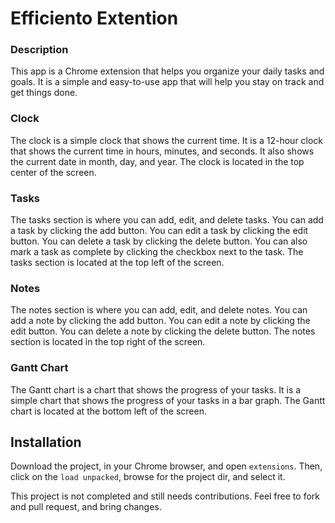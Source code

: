 # Efficiento Extention

### Description
This app is a Chrome extension that helps you organize your daily tasks and goals. It is a simple and easy-to-use app that will help you stay on track and get things done.

### Clock
The clock is a simple clock that shows the current time. It is a 12-hour clock that shows the current time in hours, minutes, and seconds. It also shows the current date in month, day, and year. The clock is located in the top center of the screen.

### Tasks
The tasks section is where you can add, edit, and delete tasks. You can add a task by clicking the add button. You can edit a task by clicking the edit button. You can delete a task by clicking the delete button. You can also mark a task as complete by clicking the checkbox next to the task. The tasks section is located at the top left of the screen.

### Notes
The notes section is where you can add, edit, and delete notes. You can add a note by clicking the add button. You can edit a note by clicking the edit button. You can delete a note by clicking the delete button. The notes section is located in the top right of the screen.

### Gantt Chart
The Gantt chart is a chart that shows the progress of your tasks. It is a simple chart that shows the progress of your tasks in a bar graph. The Gantt chart is located at the bottom left of the screen.

## Installation
Download the project, in your Chrome browser, and open `extensions`. Then, click on the `load unpacked`, browse for the project dir, and select it.

This project is not completed and still needs contributions. Feel free to fork and pull request, and bring changes.

[//]: <> (#### I need your help, I want to make this project live and upload it to the Chrome store.)

[//]: <> (<a href="https://www.buymeacoffee.com/azimi.ali" target="_blank"><img src="https://cdn.buymeacoffee.com/buttons/v2/default-yellow.png" alt="Buy Me A Coffee" style="height: 50px !important;width: 200px !important;" ></a>)

[//]: <> (### Thanks in advance)
